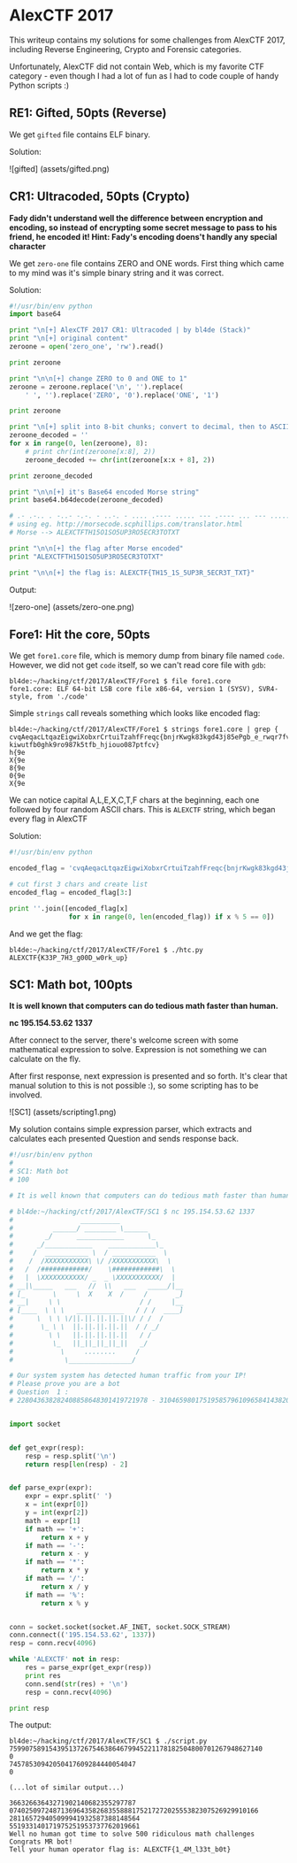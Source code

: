 # AlexCTF 2017 

This writeup contains my solutions for some challenges from AlexCTF 2017, including Reverse Engineering, Crypto and Forensic categories.

Unfortunately, AlexCTF did not contain Web, which is my favorite CTF category - even though I had a lot of fun as I had to code couple of handy Python scripts :)


## RE1: Gifted, 50pts (Reverse)

We get ```gifted``` file contains ELF binary.

Solution:

![gifted]
(assets/gifted.png)

## CR1: Ultracoded, 50pts (Crypto)

**Fady didn't understand well the difference between encryption and encoding, so instead of encrypting some secret message to pass to his friend, he encoded it!
Hint: Fady's encoding doens't handly any special character**

We get ```zero-one``` file contains ZERO and ONE words.
First thing which came to my mind was it's simple binary string and it was correct.

Solution:

```python
#!/usr/bin/env python
import base64

print "\n[+] AlexCTF 2017 CR1: Ultracoded | by bl4de (Stack)"
print "\n[+] original content"
zeroone = open('zero_one', 'rw').read()

print zeroone

print "\n\n[+] change ZERO to 0 and ONE to 1"
zeroone = zeroone.replace('\n', '').replace(
    ' ', '').replace('ZERO', '0').replace('ONE', '1')

print zeroone

print "\n[+] split into 8-bit chunks; convert to decimal, then to ASCII"
zeroone_decoded = ''
for x in range(0, len(zeroone), 8):
    # print chr(int(zeroone[x:8], 2))
    zeroone_decoded += chr(int(zeroone[x:x + 8], 2))

print zeroone_decoded

print "\n\n[+] it's Base64 encoded Morse string"
print base64.b64decode(zeroone_decoded)

# .- .-.. . -..- -.-. - ..-. - .... .---- ..... --- .---- ... --- ..... ..- .--. ...-- .-. --- ..... . -.-. .-. ...-- - --- - -..- -
# using eg. http://morsecode.scphillips.com/translator.html
# Morse --> ALEXCTFTH15O1SO5UP3RO5ECR3TOTXT

print "\n\n[+] the flag after Morse encoded"
print "ALEXCTFTH15O1SO5UP3RO5ECR3TOTXT"

print "\n\n[+] the flag is: ALEXCTF{TH15_1S_5UP3R_5ECR3T_TXT}"
```

Output:

![zero-one]
(assets/zero-one.png)

## Fore1: Hit the core, 50pts

We get ```fore1.core``` file, which is memory dump from binary file named ```code```. However, we did not get ```code``` itself, so we can't read core file with ```gdb```:

```
bl4de:~/hacking/ctf/2017/AlexCTF/Fore1 $ file fore1.core
fore1.core: ELF 64-bit LSB core file x86-64, version 1 (SYSV), SVR4-style, from './code'
```

Simple ```strings``` call reveals something which looks like encoded flag:

```
bl4de:~/hacking/ctf/2017/AlexCTF/Fore1 $ strings fore1.core | grep {
cvqAeqacLtqazEigwiXobxrCrtuiTzahfFreqc{bnjrKwgk83kgd43j85ePgb_e_rwqr7fvbmHjklo3tews_hmkogooyf0vbnk0ii87Drfgh_n kiwutfb0ghk9ro987k5tfb_hjiouo087ptfcv}
h{9e
X{9e
8{9e
0{9e
X{9e
```

We can notice capital A,L,E,X,C,T,F chars at the beginning, each one followed by four random ASCII chars. This is ```ALEXCTF``` string, which began every flag in AlexCTF

Solution:

```python
#!/usr/bin/env python

encoded_flag = 'cvqAeqacLtqazEigwiXobxrCrtuiTzahfFreqc{bnjrKwgk83kgd43j85ePgb_e_rwqr7fvbmHjklo3tews_hmkogooyf0vbnk0ii87Drfgh_n kiwutfb0ghk9ro987k5tfb_hjiouo087ptfcv}'

# cut first 3 chars and create list
encoded_flag = encoded_flag[3:]

print ''.join([encoded_flag[x]
               for x in range(0, len(encoded_flag)) if x % 5 == 0])

```

And we get the flag:

```
bl4de:~/hacking/ctf/2017/AlexCTF/Fore1 $ ./htc.py
ALEXCTF{K33P_7H3_g00D_w0rk_up}
```

## SC1: Math bot, 100pts

**It is well known that computers can do tedious math faster than human.**

**nc 195.154.53.62 1337**

After connect to the server, there's welcome screen with some mathematical expression to solve. Expression is not something we can calculate on the fly.

After first response, next expression is presented and so forth.
It's clear that manual solution to this is not possible :), so some scripting has to be involved.

![SC1]
(assets/scripting1.png)

My solution contains simple expression parser, which extracts and calculates each presented Question and sends response back.

```python
#!/usr/bin/env python
#
# SC1: Math bot
# 100

# It is well known that computers can do tedious math faster than human.

# bl4de:~/hacking/ctf/2017/AlexCTF/SC1 $ nc 195.154.53.62 1337
#                 __________
#          ______/ ________ \______
#        _/      ____________      \_
#      _/____________    ____________\_
#     /  ___________ \  / ___________  \
#    /  /XXXXXXXXXXX\ \/ /XXXXXXXXXXX\  \
#   /  /############/    \############\  \
#   |  \XXXXXXXXXXX/ _  _ \XXXXXXXXXXX/  |
# __|\_____   ___   //  \\   ___   _____/|__
# [_       \     \  X    X  /     /       _]
# __|     \ \                    / /     |__
# [____  \ \ \   ____________   / / /  ____]
#      \  \ \ \/||.||.||.||.||\/ / /  /
#       \_ \ \  ||.||.||.||.||  / / _/
#         \ \   ||.||.||.||.||   / /
#          \_   ||_||_||_||_||   _/
#            \     ........     /
#             \________________/

# Our system system has detected human traffic from your IP!
# Please prove you are a bot
# Question  1 :
# 228043638282408858648301419721978 - 310465980175195857961096584143820 =


import socket


def get_expr(resp):
    resp = resp.split('\n')
    return resp[len(resp) - 2]


def parse_expr(expr):
    expr = expr.split(' ')
    x = int(expr[0])
    y = int(expr[2])
    math = expr[1]
    if math == '+':
        return x + y
    if math == '-':
        return x - y
    if math == '*':
        return x * y
    if math == '/':
        return x / y
    if math == '%':
        return x % y


conn = socket.socket(socket.AF_INET, socket.SOCK_STREAM)
conn.connect(('195.154.53.62', 1337))
resp = conn.recv(4096)

while 'ALEXCTF' not in resp:
    res = parse_expr(get_expr(resp))
    print res
    conn.send(str(res) + '\n')
    resp = conn.recv(4096)

print resp
```

The output:

```
bl4de:~/hacking/ctf/2017/AlexCTF/SC1 $ ./script.py
7599075891543951372675463864679945221178182504800701267948627140
0
74578530942050417609284440054047
0

(...lot of similar output...)

36632663643271902140682355297787
074025097248713696435826835588817521727202555382307526929910166
281165729405099941932587388148564
551933140171975251953737762019661
Well no human got time to solve 500 ridiculous math challenges
Congrats MR bot!
Tell your human operator flag is: ALEXCTF{1_4M_l33t_b0t}
```

